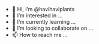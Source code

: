 - 👋 Hi, I’m @havihaviplants
- 👀 I’m interested in ...
- 🌱 I’m currently learning ...
- 💞️ I’m looking to collaborate on ...
- 📫 How to reach me ...

<!---
havihaviplants/havihaviplants is a ✨ special ✨ repository because its `README.md` (this file) appears on your GitHub profile.
You can click the Preview link to take a look at your changes.
--->
